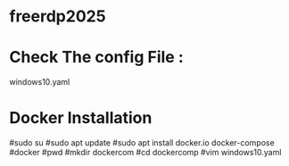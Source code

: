 # freerdp2025
# Check The config File :
 windows10.yaml
# Docker Installation
#sudo su
#sudo apt update
#sudo apt install docker.io docker-compose
#docker
#pwd
#mkdir dockercom
#cd dockercomp
#vim windows10.yaml
